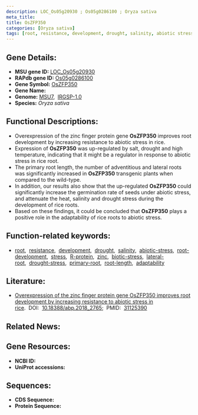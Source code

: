 ```yaml
---
description: LOC_Os05g20930 ; Os05g0286100 ; Oryza sativa
meta_title:
title: OsZFP350
categories: [Oryza sativa]
tags: [root, resistance, development, drought, salinity, abiotic stress, root development, stress, R protein, zinc, biotic stress, lateral root, drought stress, primary root, drought stress , root length, adaptability]
---
```


## Gene Details:
- **MSU gene ID:** [LOC_Os05g20930](http://rice.uga.edu/cgi-bin/ORF_infopage.cgi?orf=LOC_Os05g20930)  
- **RAPdb gene ID:** [Os05g0286100](https://rapdb.dna.affrc.go.jp/locus/?name=Os05g0286100)  
- **Gene Symbol:** <u>OsZFP350</u>
- **Gene Name:**
- **Genome:**  [MSU7](http://rice.uga.edu/),&nbsp;&nbsp;[IRGSP-1.0](https://rapdb.dna.affrc.go.jp/download/irgsp1.html)
- **Species:** *Oryza sativa*

## Functional Descriptions:
   - Overexpression of the zinc finger protein gene **OsZFP350** improves root development by increasing resistance to abiotic stress in rice.
   - Expression of **OsZFP350** was up-regulated by salt, drought and high temperature, indicating that it might be a regulator in response to abiotic stress in rice root.
   - The primary root length, the number of adventitious and lateral roots was significantly increased in **OsZFP350** transgenic plants when compared to the wild-type.
   - In addition, our results also show that the up-regulated **OsZFP350** could significantly increase the germination rate of seeds under abiotic stress, and attenuate the heat, salinity and drought stress during the development of rice roots.
   - Based on these findings, it could be concluded that **OsZFP350** plays a positive role in the adaptability of rice roots to abiotic stress.

## Function-related keywords:
   - [root](/tags/root/),&nbsp;&nbsp;[resistance](/tags/resistance/),&nbsp;&nbsp;[development](/tags/development/),&nbsp;&nbsp;[drought](/tags/drought/),&nbsp;&nbsp;[salinity](/tags/salinity/),&nbsp;&nbsp;[abiotic-stress](/tags/abiotic-stress/),&nbsp;&nbsp;[root-development](/tags/root-development/),&nbsp;&nbsp;[stress](/tags/stress/),&nbsp;&nbsp;[R-protein](/tags/R-protein/),&nbsp;&nbsp;[zinc](/tags/zinc/),&nbsp;&nbsp;[biotic-stress](/tags/biotic-stress/),&nbsp;&nbsp;[lateral-root](/tags/lateral-root/),&nbsp;&nbsp;[drought-stress](/tags/drought-stress/),&nbsp;&nbsp;[primary-root](/tags/primary-root/),&nbsp;&nbsp;[root-length](/tags/root-length/),&nbsp;&nbsp;[adaptability](/tags/adaptability/)

## Literature:
   - [Overexpression of the zinc finger protein gene OsZFP350 improves root development by increasing resistance to abiotic stress in rice](https://www.doi.org/10.18388/abp.2018_2765).&nbsp;&nbsp;DOI:&nbsp;&nbsp;[10.18388/abp.2018_2765](https://www.doi.org/10.18388/abp.2018_2765);&nbsp;&nbsp;PMID:&nbsp;&nbsp;[31125390](https://pubmed.ncbi.nlm.nih.gov/31125390/)

## Related News:

## Gene Resources:
- **NCBI ID:**  []()
- **UniProt accessions:** [](https://www.uniprot.org/uniprotkb//entry)

## Sequences:
- **CDS Sequence:**
- **Protein Sequence:**

